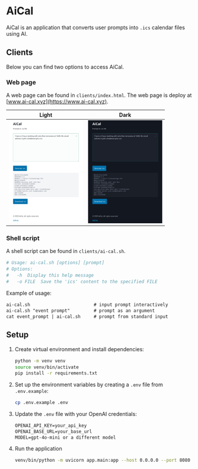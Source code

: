 # AiCal

AiCal is an application that converts user prompts into `.ics` calendar files using AI.

## Clients

Below you can find two options to access AiCal.

### Web page

A web page can be found in `clients/index.html`.
The web page is deploy at [www.ai-cal.xyz](https://www.ai-cal.xyz).

| Light                                           | Dark                                           |
|-------------------------------------------------|------------------------------------------------|
| <img src="assets/ai-cal_light.jpg" width="200"> | <img src="assets/ai-cal_dark.jpg" width="200"> |

### Shell script

A shell script can be found in `clients/ai-cal.sh`.

```bash
# Usage: ai-cal.sh [options] [prompt]
# Options:
#   -h  Display this help message
#   -o FILE  Save the 'ics' content to the specified FILE
```
Example of usage:
```
ai-cal.sh                        # input prompt interactively
ai-cal.sh "event prompt"         # prompt as an argument
cat event_prompt | ai-cal.sh     # prompt from standard input
```

## Setup

1. Create virtual environment and install dependencies:
   ```bash
   python -m venv venv
   source venv/bin/activate
   pip install -r requirements.txt
   ```
2. Set up the environment variables by creating a `.env` file from `.env.example`:
   ```bash
   cp .env.example .env
   ```

3. Update the `.env` file with your OpenAI credentials:
   ```
   OPENAI_API_KEY=your_api_key
   OPENAI_BASE_URL=your_base_url
   MODEL=gpt-4o-mini or a different model
   ```

4. Run the application
   ```bash
   venv/bin/python -m uvicorn app.main:app --host 0.0.0.0 --port 8080 --reload
    ```